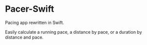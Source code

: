 # Pacer-Swift
Pacing app rewritten in Swift.

Easily calculate a running pace, a distance by pace, or a duration by distance and pace.
